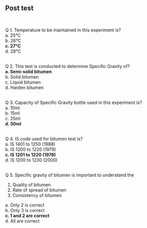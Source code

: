 ## Post test
<br>

Q 1. Temperature to be maintained in this experiment is?<br>
a. 25°C<br>
b. 26°C<br>
<b>c. 27°C</b><br>
d. 28°C<br><br>

Q 2. This test is conducted to determine Specific Gravity of?<br>
<B>a. Semi-solid bitumen</b><br>
b. Solid bitumen<br>
c. Liquid bitumen<br>
d. Harden bitumen<br><br>

Q 3. Capacity of Specific Gravity bottle used in this experiment is?<br>
a. 10ml<br>
b. 15ml<br>
c. 25ml<br>
<b>d. 50ml</b><br><br>

Q 4. IS code used for bitumen test is?<br>
a. IS 1401 to 1250 (1988)<br>
b. IS 1200 to 1220 (1979)<br>
<b>c. IS 1201 to 1220 (1978)</b><br>
d. IS 1200 to 1230 (2000)<br><br>


Q 5. Specific gravity of bitumen is important to understand the<br>
1. Quality of bitumen<br>
2. Rate of spread of bitumen<br>
3. Consistency of bitumen<br>

a. Only 2 is correct<br>
b. Only 3 is correct<br>
<b>c. 1 and 2 are correct</b><br>
d. All are correct<br><br>
